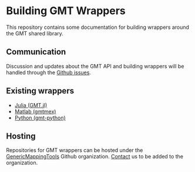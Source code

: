 # Building GMT Wrappers

This repository contains some documentation for building wrappers around the
GMT shared library.


## Communication

Discussion and updates about the GMT API and building wrappers will be handled
through the
[Github issues](https://github.com/GenericMappingTools/building-wrappers/issues).


## Existing wrappers

* [Julia (GMT.jl)](https://github.com/GenericMappingTools/GMT.jl)
* [Matlab (gmtmex)](https://github.com/GenericMappingTools/gmtmex)
* [Python (gmt-python)](https://github.com/GenericMappingTools/gmt-python)


## Hosting

Repositories for GMT wrappers can be hosted under the
[GenericMappingTools](https://github.com/GenericMappingTools) Github
organization.
[Contact](Communication) us to be added to the organization.
